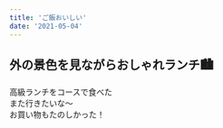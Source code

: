 ```yaml
---
title: 'ご飯おいしい'
date: '2021-05-04'
---
```


## 外の景色を見ながらおしゃれランチ🏙  

高級ランチをコースで食べた  
また行きたいな〜  
お買い物もたのしかった！  